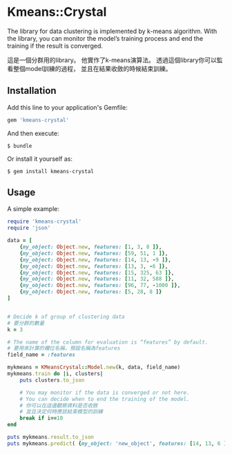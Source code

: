 # Kmeans::Crystal

The library for data clustering is implemented by k-means algorithm.
With the library, you can monitor the model’s training process
and end the training if the result is converged.

這是一個分群用的library。
他實作了k-means演算法。
透過這個library你可以監看整個model訓練的過程，
並且在結果收斂的時候結束訓練。


## Installation

Add this line to your application's Gemfile:

```ruby
gem 'kmeans-crystal'
```

And then execute:

    $ bundle

Or install it yourself as:

    $ gem install kmeans-crystal

## Usage

A simple example:

```ruby
require 'kmeans-crystal'
require 'json'

data = [
    {my_object: Object.new, features: [1, 3, 8 ]},
    {my_object: Object.new, features: [59, 51, 1 ]},
    {my_object: Object.new, features: [14, 13, -9 ]},
    {my_object: Object.new, features: [13, 3, -6 ]},
    {my_object: Object.new, features: [15, 325, 63 ]},
    {my_object: Object.new, features: [11, 32, 588 ]},
    {my_object: Object.new, features: [96, 77, -1000 ]},
    {my_object: Object.new, features: [5, 28, 8 ]}
]


# Decide k of group of clustering data
# 要分群的數量
k = 3

# The name of the column for evaluation is “features” by default.
# 要用來計算的欄位名稱，預設名稱為features
field_name = :features

mykmeans = KMeansCrystal::Model.new(k, data, field_name)
mykmeans.train do |i, clusters|
    puts clusters.to_json

    # You may monitor if the data is converged or not here.
    # You can decide when to end the training of the model.
    # 你可以在這邊觀察資料是否收斂
    # 並且決定何時應該結束模型的訓練
    break if i==10
end

puts mykmeans.result.to_json
puts mykmeans.predict( {my_object: 'new_object', features: [14, 13, 6 ]} )
```
